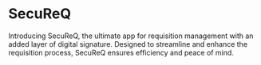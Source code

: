 # SecuReQ
Introducing SecuReQ, the ultimate app for requisition management with an added layer of digital signature. Designed to streamline and enhance the requisition process, SecuReQ ensures efficiency and peace of mind.

